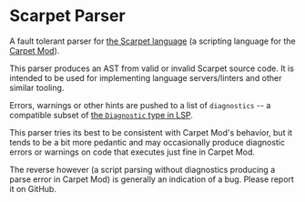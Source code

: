 # Scarpet Parser

A fault tolerant parser for [the Scarpet language][1] (a scripting language for the [Carpet Mod][2]).

This parser produces an AST from valid or invalid Scarpet source code. It is intended to be used for
implementing language servers/linters and other similar tooling.

Errors, warnings or other hints are pushed to a list of `diagnostics` -- a compatible subset of [the
`Diagnostic` type in LSP][3].

This parser tries its best to be consistent with Carpet Mod's behavior, but it tends to be a bit
more pedantic and may occasionally produce diagnostic errors or warnings on code that executes just
fine in Carpet Mod.

The reverse however (a script parsing without diagnostics producing a parse error in Carpet Mod) is
generally an indication of a bug. Please report it on GitHub.

[1]: https://github.com/gnembon/fabric-carpet/tree/ab79e76b51f084b39654e9833bd6369eefef94cc
[2]: https://github.com/gnembon/fabric-carpet
[3]: https://microsoft.github.io/language-server-protocol/specifications/lsp/3.17/specification/#diagnostic
